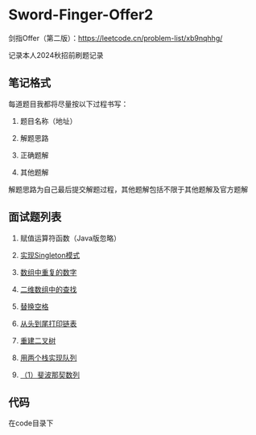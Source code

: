 # Sword-Finger-Offer2

剑指Offer（第二版）：https://leetcode.cn/problem-list/xb9nqhhg/

记录本人2024秋招前刷题记录

## 笔记格式

每道题目我都将尽量按以下过程书写：
1. 题目名称（地址）

2. 解题思路

3. 正确题解

4. 其他题解


解题思路为自己最后提交解题过程，其他题解包括不限于其他题解及官方题解



## 面试题列表
1. 赋值运算符函数（Java版忽略）
2. [实现Singleton模式]()
3. [数组中重复的数字](https://github.com/l19556632521/Sword-Finger-Offer2/blob/master/code/3.%E6%95%B0%E7%BB%84%E4%B8%AD%E9%87%8D%E5%A4%8D%E7%9A%84%E6%95%B0%E5%AD%97.md)
4. [二维数组中的查找](https://leetcode.cn/problems/er-wei-shu-zu-zhong-de-cha-zhao-lcof/?envType=featured-list&envId=xb9nqhhg?envType=featured-list&envId=xb9nqhhg)
5. [替换空格](https://github.com/l19556632521/Sword-Finger-Offer2/blob/master/code/05%E6%9B%BF%E6%8D%A2%E7%A9%BA%E6%A0%BC.md)
6. [从头到尾打印链表](https://github.com/l19556632521/Sword-Finger-Offer2/blob/master/code/06%E4%BB%8E%E5%B0%BE%E5%88%B0%E5%A4%B4%E6%89%93%E5%8D%B0%E9%93%BE%E8%A1%A8.md)
7. [重建二叉树](https://github.com/l19556632521/Sword-Finger-Offer2/blob/master/code/07%E9%87%8D%E5%BB%BA%E4%BA%8C%E5%8F%89%E6%A0%91.md)

9. [用两个栈实现队列](https://github.com/l19556632521/Sword-Finger-Offer2/blob/master/code/09%E7%94%A8%E4%B8%A4%E4%B8%AA%E6%A0%88%E5%AE%9E%E7%8E%B0%E9%98%9F%E5%88%97.md)

10. [（1）斐波那契数列](https://github.com/l19556632521/Sword-Finger-Offer2/blob/master/code/10-1%E6%96%90%E6%B3%A2%E9%82%A3%E5%A5%91%E6%95%B0%E5%88%97.md)





## 代码

在code目录下
